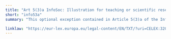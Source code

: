 ```yaml
---
title: "Art 5(3)a InfoSoc: Illustration for teaching or scientific research"
short: "info53a"
summary: "This optional exception contained in Article 5(3)a of the InfoSoc directive allows uses for the purposes of illustration for teaching or scientific research as long as such uses are undertaken in non-commercial settings"

linklaw: "https://eur-lex.europa.eu/legal-content/EN/TXT/?uri=CELEX:32001L0029"
---
```

